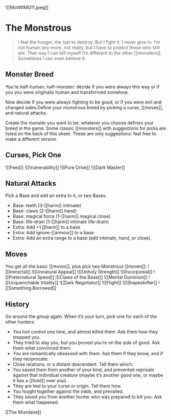 ![[MotWIMG11.jpeg]]
# The Monstrous

> I feel the hunger, the lust to destroy. But I fight it: I never give in. I’m not human any more, not really, but I have to protect those who still are. That way I can tell myself I’m different to the other [[monsters]]. Sometimes I can even believe it.

## Monster Breed 

You’re half-human, half-monster: decide if you were always this way or if you you were originally human and transformed somehow.

Now decide if you were always fighting to be good, or if you were evil and changed sides.Define your monstrous breed by picking a curse, [[moves]], and natural attacks.

Create the monster you want to be: whatever you choose defines your breed in the game. Some classic [[monsters]] with suggestions for picks are listed on the back of this sheet. These are only suggestions: feel free to make a different version

## Curses, Pick One
![[Feed]]
![[Vulnerability]]
![[Pure Drive]]
![[Dark Master]] 
## Natural Attacks
Pick a Base and add an extra to it, or two Bases.
- Base: teeth (3-[[harm]] intimate)
- Base: claws (2-[[harm]] hand)
- Base: magical force (1-[[harm]] magical close)
- Base: life-drain (1-[[harm]] intimate life-drain)
- Extra: Add +1 [[harm]] to a base
- Extra: Add ignore-[[armour]] to a base
- Extra: Add an extra range to a base (add intimate, hand, or close).

## Moves

You get all the basic [[moves]], plus pick two Monstrous [[moves]]:
![[Immortal]]
![[Unnatural Appeal]]
![[Unholy Strength]]
![[Incorporeal]]
![[Preternatural Speed]]
![[Claws of the Beast]]
![[Mental Dominion]]
![[Unquenchable Vitality]]
![[Dark Negotiator]]
![[Flight]]
![[Shapeshifter]]
![[Something Borrowed]]
## History
Go around the group again. When it’s your turn, pick one for each of the other hunters:
- You lost control one time, and almost killed them. Ask them how they stopped you.
- They tried to slay you, but you proved you’re on the side of good. Ask them what convinced them.
- You are romantically obsessed with them. Ask them if they know, and if they reciprocate.
- Close relations, or a distant descendant. Tell them which.
- You saved them from another of your kind, and prevented reprisals against that individual creature (maybe it’s another good one, or maybe it has a [[hold]] over you).
- They are tied to your curse or origin. Tell them how.
- You fought together against the odds, and prevailed.
- They saved you from another hunter who was prepared to kill you. Ask them what happened.

[[The Mundane]]